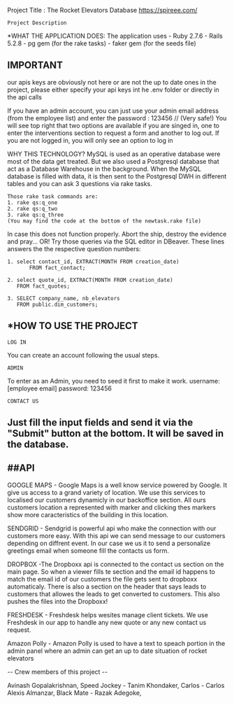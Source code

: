 Project Title : The Rocket Elevators Database
https://spireee.com/

	Project Description
*WHAT THE APPLICATION DOES:
The application uses
	- Ruby 2.7.6
	- Rails 5.2.8
	- pg gem (for the rake tasks)
	- faker gem (for the seeds file)
	
## IMPORTANT
our apis keys are obviously not here or are not the up to date ones in the project, please either specify your api keys int he .env folder
or directly in the api calls


If you have an admin account, you can just use your admin email address (from
the employee list) and enter the password : 123456 	// (Very safe!)
You will see top right that two options are available if you are singed in, one to enter the interventions section to request a form and another to log out. If you 
are not logged in, you will only see an option to log in

WHY THIS TECHNOLOGY?
MySQL is used as an operative database were most of the data get treated. But we also used a
Postgresql database that act as a Database Warehouse in the background. When the MySQL
database is filled with data, it is then sent to the Postgresql DWH in different tables and
you can ask 3 questions via rake tasks.

	Those rake task commands are:
	1. rake qs:q_one
	2. rake qs:q_two
	3. rake qs:q_three
	(You may find the code at the bottom of the newtask.rake file)

In case this does not function properly. Abort the ship, destroy the evidence and pray...
OR!
Try those queries via the SQL editor in DBeaver. These lines answers the the respective 
question numbers:

	1. select contact_id, EXTRACT(MONTH FROM creation_date)
           FROM fact_contact;
	
	2. select quote_id, EXTRACT(MONTH FROM creation_date)
	   FROM fact_quotes;
	
	3. SELECT company_name, nb_elevators
	   FROM public.dim_customers;




*HOW TO USE THE PROJECT
------------------------------------------------------------------
	LOG IN
You can create an account following the usual steps.

	ADMIN
To enter as an Admin, you need to seed it first to make it work.
username: [employee email]
password: 123456

	CONTACT US
Just fill the input fields and send it via the "Submit" button at
the bottom. It will be saved in the database.
------------------------------------------------------------------


##API
------------------------------------------------------------------

GOOGLE MAPS - Google Maps is a well know service powered by Google. It give us access to a grand variety of location. We use this services to localised our customers dynamicly in our backoffice section. All ours customers location a represented with marker and clicking thes markers show more caracteristics of the building in this location.

SENDGRID - Sendgrid is powerful api who make the connection with our customers more easy. With this api we can send message to our customers depending on diffrent event. In our case we us it to send a personalize greetings email when someone fill the contacts us form.

DROPBOX -The Dropboxx api is connected to the contact us section on the main page. 
So when a viewer fills te section and the email id happens to match the email id of our customers the file gets sent to dropboxx automaticaly. 
There is also a section on the header that says leads to customers that allowes the leads to get converted to customers. This also pushes the files into the Dropboxx!

FRESHDESK - Freshdesk helps wesites manage client tickets. We use Freshdesk in our app to handle any new quote or any new contact us request.

Amazon Polly - Amazon Polly is used to have a text to speach portion in the admin panel where an admin can get an up to date situation of rocket elevators


-- Crew members of this project --


Avinash Gopalakrishnan,
Speed Jockey - Tanim Khondaker,
Carlos - Carlos Alexis Almanzar,
Black Mate - Razak Adegoke,

